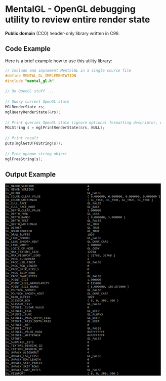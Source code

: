 MentalGL - OpenGL debugging utility to review entire render state
=================================================================

**Public domain** (CC0) header-only library written in C99.

Code Example
------------

Here is a brief example how to use this utility library:
```c
// Include and implement MentalGL in a single source file
#define MENTAL_GL_IMPLEMENTATION
#include "mental_gl.h"

// Do OpenGL stuff ...

// Query current OpenGL state
MGLRenderState rs;
mglQueryRenderState(&rs);

// Print queries OpenGL state (ignore optional formatting descriptor, otherwise see 'MGLQueryFormatting' structure)
MGLString s = mglPrintRenderState(&rs, NULL);

// Print result
puts(mglGetUTF8String(s));

// Free opaque string object
mglFreeString(s);
```

Output Example
--------------

![ExamplePicture1](MentalGL_Example_1.png)

